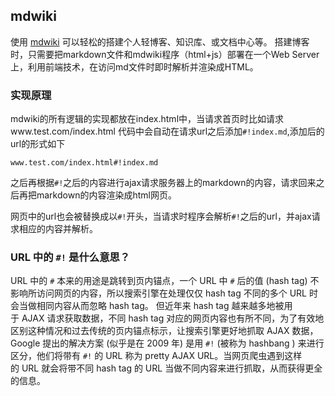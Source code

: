 ## mdwiki
使用 [mdwiki](https://github.com/Dynalon/mdwiki/) 可以轻松的搭建个人轻博客、知识库、或文档中心等。
搭建博客时，只需要把markdown文件和mdwiki程序（html+js）部署在一个Web Server上，利用前端技术，在访问md文件时即时解析并渲染成HTML。


### 实现原理
mdwiki的所有逻辑的实现都放在index.html中，当请求首页时比如请求www.test.com/index.html
代码中会自动在请求url之后添加`#!index.md`,添加后的url的形式如下
```
www.test.com/index.html#!index.md
```
之后再根据`#!`之后的内容进行ajax请求服务器上的markdown的内容，请求回来之后再把markdown的内容渲染成html网页。

网页中的url也会被替换成以`#!`开头，当请求时程序会解析`#!`之后的url，并ajax请求相应的内容并解析。

### URL 中的 `#!` 是什么意思？
URL 中的 `#` 本来的用途是跳转到页内锚点，一个 URL 中 `#` 后的值 (hash tag) 不影响所访问网页的内容，所以搜索引擎在处理仅仅 hash tag 不同的多个 URL 时会当做相同内容从而忽略 hash tag。
但近年来 hash tag 越来越多地被用于 AJAX 请求获取数据，不同 hash tag 对应的网页内容也有所不同，为了有效地区别这种情况和过去传统的页内锚点标示，让搜索引擎更好地抓取 AJAX 数据，Google 提出的解决方案 (似乎是在 2009 年) 是用 `#!` (被称为 hashbang ) 来进行区分，他们将带有 `#!` 的 URL 称为 pretty AJAX URL。当网页爬虫遇到这样的 URL 就会将带不同 hash tag 的 URL 当做不同内容来进行抓取，从而获得更全的信息。


